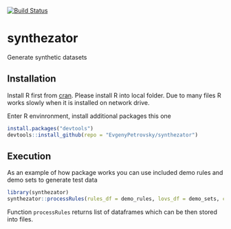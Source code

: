 [![Build Status](https://travis-ci.org/EvgenyPetrovsky/synthezator.svg?branch=master)](https://travis-ci.org/EvgenyPetrovsky/synthezator)

# synthezator

Generate synthetic datasets

## Installation

Install R first from [cran](https://cran.r-project.org). Please install R into local folder. Due to many files R works slowly when it is installed on network drive.

Enter R envinronment, install additional packages this one

```R
install.packages("devtools")
devtools::install_github(repo = "EvgenyPetrovsky/synthezator")
```

## Execution

As an example of how package works you can use included demo rules and demo sets to generate test data

```R
library(synthezator)
synthezator::processRules(rules_df = demo_rules, lovs_df = demo_sets, count = 100)
```

Function `processRules` returns list of dataframes which can be then stored into files.
